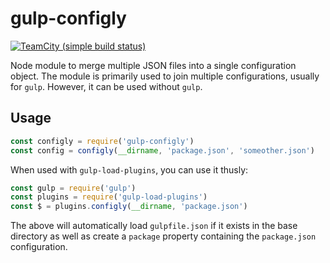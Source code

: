 # gulp-configly

[![TeamCity (simple build status)](https://img.shields.io/teamcity/http/teamcity.jetbrains.com/s/bt345.svg?style=flat-square)](https://build.nativecode.com/viewType.html?buildTypeId=nativecode_opensource_GulpConfigly_Continuous)

Node module to merge multiple JSON files into a single configuration object. The module is primarily
used to join multiple configurations, usually for `gulp`. However, it can be used without `gulp`.

## Usage

```javascript
const configly = require('gulp-configly')
const config = configly(__dirname, 'package.json', 'someother.json')
```

When used with `gulp-load-plugins`, you can use it thusly:
```javascript
const gulp = require('gulp')
const plugins = require('gulp-load-plugins')
const $ = plugins.configly(__dirname, 'package.json')
```

The above will automatically load `gulpfile.json` if it exists in the base directory as well as create
a `package` property containing the `package.json` configuration.